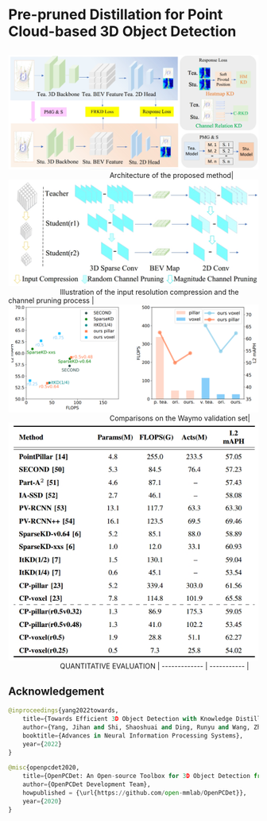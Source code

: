 # Pre-pruned Distillation for Point Cloud-based 3D Object Detection
## 
![](https://github.com/lifuyang-1919/Efficient-Distillation/blob/main/docs/frame.jpg)  <img width=200/> Architecture of the proposed method| ![](https://github.com/lifuyang-1919/Efficient-Distillation/blob/main/docs/pru.jpg)  <img width=100/> Illustration of the input resolution compression and the channel pruning process |
![](https://github.com/lifuyang-1919/Efficient-Distillation/blob/main/docs/efficiency.png) <img width=200/> Comparisons on the Waymo validation set| ![](https://github.com/lifuyang-1919/Efficient-Distillation/blob/main/docs/tab.jpg)  <img width=100/> QUANTITATIVE EVALUATION |
------------- | ----------- |


## Acknowledgement
```python
@inproceedings{yang2022towards,
    title={Towards Efficient 3D Object Detection with Knowledge Distillation},
    author={Yang, Jihan and Shi, Shaoshuai and Ding, Runyu and Wang, Zhe and Qi, Xiaojuan},
    booktitle={Advances in Neural Information Processing Systems},
    year={2022}
}
```
```python
@misc{openpcdet2020,
    title={OpenPCDet: An Open-source Toolbox for 3D Object Detection from Point Clouds},
    author={OpenPCDet Development Team},
    howpublished = {\url{https://github.com/open-mmlab/OpenPCDet}},
    year={2020}
}
```
